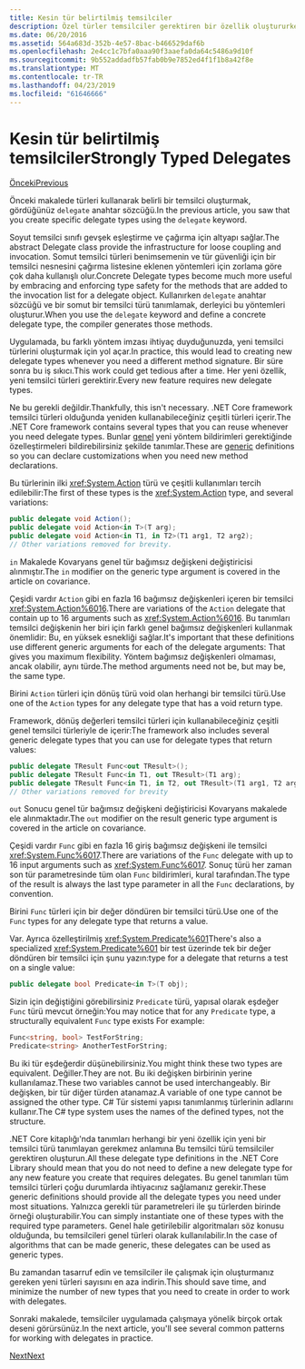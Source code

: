 ```yaml
---
title: Kesin tür belirtilmiş temsilciler
description: Özel türler temsilciler gerektiren bir özellik oluştururken bildirmek için genel temsilci türleriyle kullanmayı öğrenin.
ms.date: 06/20/2016
ms.assetid: 564a683d-352b-4e57-8bac-b466529daf6b
ms.openlocfilehash: 2e4cc1c7bfa0aaa90f3aaefa0da64c5486a9d10f
ms.sourcegitcommit: 9b552addadfb57fab0b9e7852ed4f1f1b8a42f8e
ms.translationtype: MT
ms.contentlocale: tr-TR
ms.lasthandoff: 04/23/2019
ms.locfileid: "61646666"
---
```

# <a name="strongly-typed-delegates"></a><span data-ttu-id="43926-103">Kesin tür belirtilmiş temsilciler</span><span class="sxs-lookup"><span data-stu-id="43926-103">Strongly Typed Delegates</span></span>

[<span data-ttu-id="43926-104">Önceki</span><span class="sxs-lookup"><span data-stu-id="43926-104">Previous</span></span>](delegate-class.md)

<span data-ttu-id="43926-105">Önceki makalede türleri kullanarak belirli bir temsilci oluşturmak, gördüğünüz `delegate` anahtar sözcüğü.</span><span class="sxs-lookup"><span data-stu-id="43926-105">In the previous article, you saw that you create specific delegate types using the `delegate` keyword.</span></span> 

<span data-ttu-id="43926-106">Soyut temsilci sınıfı gevşek eşleştirme ve çağırma için altyapı sağlar.</span><span class="sxs-lookup"><span data-stu-id="43926-106">The abstract Delegate class provide the infrastructure for loose coupling and invocation.</span></span> <span data-ttu-id="43926-107">Somut temsilci türleri benimsemenin ve tür güvenliği için bir temsilci nesnesini çağırma listesine eklenen yöntemleri için zorlama göre çok daha kullanışlı olur.</span><span class="sxs-lookup"><span data-stu-id="43926-107">Concrete Delegate types become much more useful by embracing and enforcing type safety for the methods that are added to the invocation list for a delegate object.</span></span> <span data-ttu-id="43926-108">Kullanırken `delegate` anahtar sözcüğü ve bir somut bir temsilci türü tanımlamak, derleyici bu yöntemleri oluşturur.</span><span class="sxs-lookup"><span data-stu-id="43926-108">When you use the `delegate` keyword and define a concrete delegate type, the compiler generates those methods.</span></span>

<span data-ttu-id="43926-109">Uygulamada, bu farklı yöntem imzası ihtiyaç duyduğunuzda, yeni temsilci türlerini oluşturmak için yol açar.</span><span class="sxs-lookup"><span data-stu-id="43926-109">In practice, this would lead to creating new delegate types whenever you need a different method signature.</span></span> <span data-ttu-id="43926-110">Bir süre sonra bu iş sıkıcı.</span><span class="sxs-lookup"><span data-stu-id="43926-110">This work could get tedious after a time.</span></span> <span data-ttu-id="43926-111">Her yeni özellik, yeni temsilci türleri gerektirir.</span><span class="sxs-lookup"><span data-stu-id="43926-111">Every new feature requires new delegate types.</span></span>

<span data-ttu-id="43926-112">Ne bu gerekli değildir.</span><span class="sxs-lookup"><span data-stu-id="43926-112">Thankfully, this isn't necessary.</span></span> <span data-ttu-id="43926-113">.NET Core framework temsilci türleri olduğunda yeniden kullanabileceğiniz çeşitli türleri içerir.</span><span class="sxs-lookup"><span data-stu-id="43926-113">The .NET Core framework contains several types that you can reuse whenever you need delegate types.</span></span> <span data-ttu-id="43926-114">Bunlar [genel](programming-guide/generics/index.md) yeni yöntem bildirimleri gerektiğinde özelleştirmeleri bildirebilirsiniz şekilde tanımlar.</span><span class="sxs-lookup"><span data-stu-id="43926-114">These are [generic](programming-guide/generics/index.md) definitions so you can declare customizations when you need new method declarations.</span></span> 

<span data-ttu-id="43926-115">Bu türlerinin ilki <xref:System.Action> türü ve çeşitli kullanımları tercih edilebilir:</span><span class="sxs-lookup"><span data-stu-id="43926-115">The first of these types is the <xref:System.Action> type, and several variations:</span></span>

```csharp
public delegate void Action();
public delegate void Action<in T>(T arg);
public delegate void Action<in T1, in T2>(T1 arg1, T2 arg2);
// Other variations removed for brevity.
```

<span data-ttu-id="43926-116">`in` Makalede Kovaryans genel tür bağımsız değişkeni değiştiricisi alınmıştır.</span><span class="sxs-lookup"><span data-stu-id="43926-116">The `in` modifier on the generic type argument is covered in the article on covariance.</span></span>

<span data-ttu-id="43926-117">Çeşidi vardır `Action` gibi en fazla 16 bağımsız değişkenleri içeren bir temsilci <xref:System.Action%6016>.</span><span class="sxs-lookup"><span data-stu-id="43926-117">There are variations of the `Action` delegate that contain up to 16 arguments such as <xref:System.Action%6016>.</span></span>
<span data-ttu-id="43926-118">Bu tanımları temsilci değişkenin her biri için farklı genel bağımsız değişkenleri kullanmak önemlidir: Bu, en yüksek esnekliği sağlar.</span><span class="sxs-lookup"><span data-stu-id="43926-118">It's important that these definitions use different generic arguments for each of the delegate arguments: That gives you maximum flexibility.</span></span> <span data-ttu-id="43926-119">Yöntem bağımsız değişkenleri olmaması, ancak olabilir, aynı türde.</span><span class="sxs-lookup"><span data-stu-id="43926-119">The method arguments need not be, but may be, the same type.</span></span>

<span data-ttu-id="43926-120">Birini `Action` türleri için dönüş türü void olan herhangi bir temsilci türü.</span><span class="sxs-lookup"><span data-stu-id="43926-120">Use one of the `Action` types for any delegate type that has a void return type.</span></span>

<span data-ttu-id="43926-121">Framework, dönüş değerleri temsilci türleri için kullanabileceğiniz çeşitli genel temsilci türleriyle de içerir:</span><span class="sxs-lookup"><span data-stu-id="43926-121">The framework also includes several generic delegate types that you can use for delegate types that return values:</span></span>

```csharp
public delegate TResult Func<out TResult>();
public delegate TResult Func<in T1, out TResult>(T1 arg);
public delegate TResult Func<in T1, in T2, out TResult>(T1 arg1, T2 arg2);
// Other variations removed for brevity
```

<span data-ttu-id="43926-122">`out` Sonucu genel tür bağımsız değişkeni değiştiricisi Kovaryans makalede ele alınmaktadır.</span><span class="sxs-lookup"><span data-stu-id="43926-122">The `out` modifier on the result generic type argument is covered in the article on covariance.</span></span>

<span data-ttu-id="43926-123">Çeşidi vardır `Func` gibi en fazla 16 giriş bağımsız değişkeni ile temsilci <xref:System.Func%6017>.</span><span class="sxs-lookup"><span data-stu-id="43926-123">There are variations of the `Func` delegate with up to 16 input arguments such as <xref:System.Func%6017>.</span></span>
<span data-ttu-id="43926-124">Sonuç türü her zaman son tür parametresinde tüm olan `Func` bildirimleri, kural tarafından.</span><span class="sxs-lookup"><span data-stu-id="43926-124">The type of the result is always the last type parameter in all the `Func` declarations, by convention.</span></span>

<span data-ttu-id="43926-125">Birini `Func` türleri için bir değer döndüren bir temsilci türü.</span><span class="sxs-lookup"><span data-stu-id="43926-125">Use one of the `Func` types for any delegate type that returns a value.</span></span>

<span data-ttu-id="43926-126">Var. Ayrıca özelleştirilmiş <xref:System.Predicate%601></span><span class="sxs-lookup"><span data-stu-id="43926-126">There's also a specialized <xref:System.Predicate%601></span></span> 
<span data-ttu-id="43926-127">bir test üzerinde tek bir değer döndüren bir temsilci için şunu yazın:</span><span class="sxs-lookup"><span data-stu-id="43926-127">type for a delegate that returns a test on a single value:</span></span>

```csharp
public delegate bool Predicate<in T>(T obj);
```

<span data-ttu-id="43926-128">Sizin için değiştiğini görebilirsiniz `Predicate` türü, yapısal olarak eşdeğer `Func` türü mevcut örneğin:</span><span class="sxs-lookup"><span data-stu-id="43926-128">You may notice that for any `Predicate` type, a structurally equivalent `Func` type exists For example:</span></span>

```csharp
Func<string, bool> TestForString;
Predicate<string> AnotherTestForString;
```

<span data-ttu-id="43926-129">Bu iki tür eşdeğerdir düşünebilirsiniz.</span><span class="sxs-lookup"><span data-stu-id="43926-129">You might think these two types are equivalent.</span></span> <span data-ttu-id="43926-130">Değiller.</span><span class="sxs-lookup"><span data-stu-id="43926-130">They are not.</span></span>
<span data-ttu-id="43926-131">Bu iki değişken birbirinin yerine kullanılamaz.</span><span class="sxs-lookup"><span data-stu-id="43926-131">These two variables cannot be used interchangeably.</span></span> <span data-ttu-id="43926-132">Bir değişken, bir tür diğer türden atanamaz.</span><span class="sxs-lookup"><span data-stu-id="43926-132">A variable of one type cannot be assigned the other type.</span></span> <span data-ttu-id="43926-133">C# Tür sistemi yapısı tanımlanmış türlerinin adlarını kullanır.</span><span class="sxs-lookup"><span data-stu-id="43926-133">The C# type system uses the names of the defined types, not the structure.</span></span>

<span data-ttu-id="43926-134">.NET Core kitaplığı'nda tanımları herhangi bir yeni özellik için yeni bir temsilci türü tanımlayan gerekmez anlamına Bu temsilci türü temsilciler gerektiren oluşturun.</span><span class="sxs-lookup"><span data-stu-id="43926-134">All these delegate type definitions in the .NET Core Library should mean that you do not need to define a new delegate type for any new feature you create that requires delegates.</span></span> <span data-ttu-id="43926-135">Bu genel tanımları tüm temsilci türleri çoğu durumlarda ihtiyacınız sağlamanız gerekir.</span><span class="sxs-lookup"><span data-stu-id="43926-135">These generic definitions should provide all the delegate types you need under most situations.</span></span> <span data-ttu-id="43926-136">Yalnızca gerekli tür parametreleri ile şu türlerden birinde örneği oluşturabilir.</span><span class="sxs-lookup"><span data-stu-id="43926-136">You can simply instantiate one of these types with the required type parameters.</span></span> <span data-ttu-id="43926-137">Genel hale getirilebilir algoritmaları söz konusu olduğunda, bu temsilcileri genel türleri olarak kullanılabilir.</span><span class="sxs-lookup"><span data-stu-id="43926-137">In the case of algorithms that can be made generic, these delegates can be used as generic types.</span></span> 

<span data-ttu-id="43926-138">Bu zamandan tasarruf edin ve temsilciler ile çalışmak için oluşturmanız gereken yeni türleri sayısını en aza indirin.</span><span class="sxs-lookup"><span data-stu-id="43926-138">This should save time, and minimize the number of new types that you need to create in order to work with delegates.</span></span>

<span data-ttu-id="43926-139">Sonraki makalede, temsilciler uygulamada çalışmaya yönelik birçok ortak deseni görürsünüz.</span><span class="sxs-lookup"><span data-stu-id="43926-139">In the next article, you'll see several common patterns for working with delegates in practice.</span></span>

[<span data-ttu-id="43926-140">Next</span><span class="sxs-lookup"><span data-stu-id="43926-140">Next</span></span>](delegates-patterns.md)

